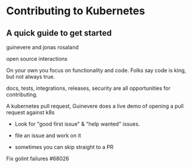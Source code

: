 # Contributing to Kubernetes
## A quick guide to get started


guinevere and jonas rosaland

open source interactions

On your own you focus on functionality and code. Folks say code is king, but not
always true.

docs, tests, integrations, releases, security are all opportunities for
contributing.

A kubernetes pull request, Guinevere does a live demo of opening a pull request
against k8s

* Look for "good first issue" & "help wanted" issues.

* file an issue and work on it

* sometimes you can skip straight to a PR


Fix golint failures #68026
